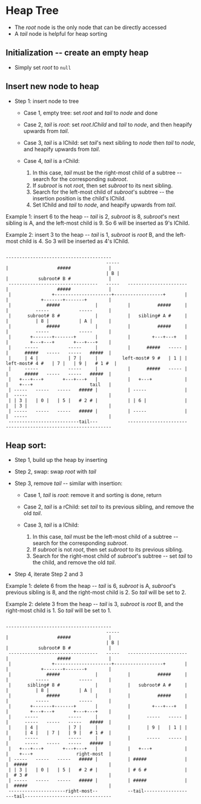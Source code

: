 # Heap Tree

  - The *root* node is the only node that can be directly accessed
  - A *tail* node is helpful for heap sorting


## Initialization -- create an empty heap

  - Simply set *root* to `null`


## Insert new node to heap

  - Step 1: insert node to tree

    + Case 1, empty tree: set *root* and *tail* to *node* and done

    + Case 2, *tail* is *root*: set *root.lChild* and *tail* to *node*, and then heapify upwards from *tail*.

    + Case 3, *tail* is a lChild: set *tail*'s next sibling to *node* then *tail* to *node*,  and heapify upwards from
      *tail*.

    + Case 4, *tail* is a rChild:
        1. In this case, *tail* must be the right-most child of a subtree -- search for the corresponding *subroot*.
        2. If *subroot* is not *roo*t, then set *subroot* to its next sibling.
        3. Search for the left-most child of *subroot*'s subtree -- the insertion position is the child's lChild.
        4. Set lChild and *tail* to *node*, and heapify upwards from *tail*.

Example 1: insert 6 to the heap -- *tail* is 2, *subroot* is 8, *subroot*'s next sibling is A, and the left-most child is
9. So 6 will be inserted as 9's lChild.

Example 2: insert 3 to the heap -- *tail* is 1, *subroot* is *root* B, and the left-most child is 4. So 3 will be
inserted as 4's lChild.

```text
                                                                         ---------------------------------------
                                     -----                               |                  #####              |
                                     | B |                               |           subroot# B #              |
 ---------------------------------   -----   ----------------------      |                  #####              |
 |               +---------------------+------------------+       |      |            +-------+-------+        |
 |             #####             |           |          #####     |      |          -----           -----      |
 |      subroot# 8 #             |           |   sibling# A #     |      |          | 8 |           | A |      |
 |             #####             |           |          #####     |      |          -----           -----      |
 |       +-------+-------+       |           |        +---+---+   |      |        +---+---+       +---+---+    |
 |     -----           -----     |           |      #####   ----- |      |      #####   -----   -----   #####  |
 |     | 4 |           | 7 |     |         left-most# 9 #   | 1 | |    left-most# 4 #   | 7 |   | 9 |   # 1 #  |
 |     -----           -----     |           |      #####   ----- |      |      #####   -----   -----   #####  |
 |   +---+---+       +---+---+   |           |   +---+            |      |    +---+                     tail   |
 | -----   -----   -----   ##### |           | -----              |      |  -----                              |
 | | 3 |   | 0 |   | 5 |   # 2 # |           | | 6 |              |      |  | 3 |                              |
 | -----   -----   -----   ##### |           | -----              |      |  -----                              |
 --------------------------tail---           ----------------------      ---------------------------------------
```


## Heap sort:

  - Step 1, build up the heap by inserting

  - Step 2, swap: swap *root* with *tail*

  - Step 3, remove *tail* -- similar with insertion:

    + Case 1, *tail* is *root*: remove it and sorting is done, return

    + Case 2, *tail* is a rChild: set *tail* to its previous sibling, and remove the old *tail*.

    + Case 3, *tail* is a lChild:
        1. In this case, *tail* must be the left-most child of a subtree -- search for the corresponding *subroot*.
        2. If *subroot* is not *root*, then set *subroot* to its previous sibling.
        3. Search for the right-most child of *subroot*'s subtree -- set *tail* to the child, and remove the old *tail*.

  - Step 4, iterate Step 2 and 3

Example 1: delete 6 from the heap -- *tail* is 6, *subroot* is A, *subroot*'s previous sibling is 8, and the right-most
child is 2. So *tail* will be set to 2.

Example 2: delete 3 from the heap -- *tail* is 3, *subroot* is *root* B, and the right-most child is 1. So *tail* will
be set to 1.

```text
                                                                         ---------------------------------------
                                     -----                               |                  #####              |
                                     | B |                               |           subroot# B #              |
 ---------------------------------   -----   ----------------------      |                  #####              |
 |               +---------------------+------------------+       |      |            +-------+-------+        |
 |             #####             |           |          #####     |      |          -----           -----      |
 |      sibling# 8 #             |           |   subroot# A #     |      |          | 8 |           | A |      |
 |             #####             |           |          #####     |      |          -----           -----      |
 |       +-------+-------+       |           |        +---+---+   |      |        +---+---+       +---+---+    |
 |     -----           -----     |           |      -----   ----- |      |      -----   -----   -----   #####  |
 |     | 4 |           | 7 |     |           |      | 9 |   | 1 | |      |      | 4 |   | 7 |   | 9 |   # 1 #  |
 |     -----           -----     |           |      -----   ----- |      |      -----   -----   -----   #####  |
 |   +---+---+       +---+---+   |           |   +---+            |      |    +---+                right-most  |
 | -----   -----   -----   ##### |           | #####              |      |  #####                              |
 | | 3 |   | 0 |   | 5 |   # 2 # |           | # 6 #              |      |  # 3 #                              |
 | -----   -----   -----   ##### |           | #####              |      |  #####                              |
 ---------------------right-most--           --tail----------------      ---tail--------------------------------
```
